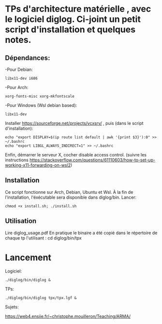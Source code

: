 # TPs d'architecture matérielle , avec le logiciel diglog. Ci-joint un petit script d'installation et quelques notes.

## Dépendances:

-Pour Debian:

```
libx11-dev i686
```

-Pour Arch:
	
```
xorg-fonts-misc xorg-mkfontscale
```

-Pour Windows (Wsl debian based):


```
libx11-dev
```

Installer https://sourceforge.net/projects/vcxsrv/ , puis (dans le script d'installation):

```
echo "export DISPLAY=$(ip route list default | awk '{print $3}'):0" >> ~/.bashrc
echo "export LIBGL_ALWAYS_INDIRECT=1" >> ~/.bashrc
```

Enfin, démarrer le serveur X, cocher disable access control.
(suivre les instructions https://stackoverflow.com/questions/61110603/how-to-set-up-working-x11-forwarding-on-wsl2)

## Installation

Ce script fonctionne sur Arch, Debian, Ubuntu et Wsl. À la fin de l'installation, l'éxécutable sera disponible dans diglog/bin.
Lancer:

```
chmod +x install.sh; ./install.sh
```

## Utilisation

Lire diglog_usage.pdf
En pratique le binaire a été copié dans le répertoire de chaque tp l'utilisant : cd diglog/bin/tpx

# Lancement

Logiciel:

```
./diglog/bin/diglog &
```

TPs:

```
./diglog/bin/diglog tpx/tpx.lgf &
```

Sujets:

https://web4.ensiie.fr/~christophe.mouilleron/Teaching/ARMA/
